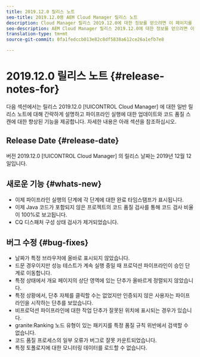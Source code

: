 ```yaml
---
title: 2019.12.0 릴리스 노트
seo-title: 2019.12.0용 AEM Cloud Manager 릴리스 노트
description: Cloud Manager 릴리스 2019.12.0에 대한 정보를 얻으려면 이 페이지를 따르십시오.
seo-description: AEM Cloud Manager 릴리스 2019.12.0에 대한 정보를 얻으려면 이 페이지를 따르십시오.
translation-type: tm+mt
source-git-commit: 0fa1fedccb013e82c8df5838a612ce26a1efb7e8

---
```



# 2019.12.0 릴리스 노트 {#release-notes-for}

다음 섹션에서는 릴리스 2019.12.0 [!UICONTROL Cloud Manager] 에 대한 일반 릴리스 노트에 대해 간략하게 설명하고 파이프라인 실행에 대한 업데이트와 코드 품질 스캔에 대한 향상된 기능을 제공합니다.
자세한 내용은 아래 섹션을 참조하십시오.

## Release Date {#release-date}

버전 2019.12.0 [!UICONTROL Cloud Manager] 의 릴리스 날짜는 2019년 12월 12일입니다.

## 새로운 기능 {#whats-new}

* 이제 파이프라인 실행의 단계에 각 단계에 대한 완료 타임스탬프가 표시됩니다.
* 이제 Java 코드가 포함되지 않은 프로젝트의 코드 품질 검사를 통해 코드 검사 비율이 100%로 보고됩니다.
* CQ 디스패처 구성 상태 검사가 제거되었습니다.

## 버그 수정 {#bug-fixes}

* 날짜가 특정 브라우저에 올바로 표시되지 않았습니다.
* 드문 경우이지만 성능 테스트가 계속 실행 중일 때 프로덕션 파이프라인이 승인 단계로 이동합니다.
* 특정 상태에서 개요 페이지의 상단 영역에 있는 단추가 올바르게 정렬되지 않았습니다.
* 특정 상황에서, 단추 자체를 클릭할 수는 없었지만 인증되지 않은 사용자는 파이프라인을 시작하는 단추를 보았습니다.
* 비프로덕션 파이프라인에 대한 작업 단추가 잘못된 위치에 표시되는 경우가 있습니다.
* granite:Ranking 노드 유형이 있는 패키지를 특정 품질 규칙 위반에서 검색할 수 없습니다.
* 코드 품질 프로세스의 일부 오류가 버그로 잘못 카운트되었습니다.
* 특정 토폴로지에 대한 모니터링 데이터를 로드할 수 없습니다.
